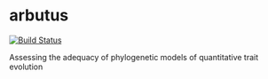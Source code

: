 arbutus
=======

[![Build Status](https://travis-ci.org/mwpennell/arbutus.png?branch=master)](https://travis-ci.org/mwpennell/arbutus)

Assessing the adequacy of phylogenetic models of quantitative trait evolution
